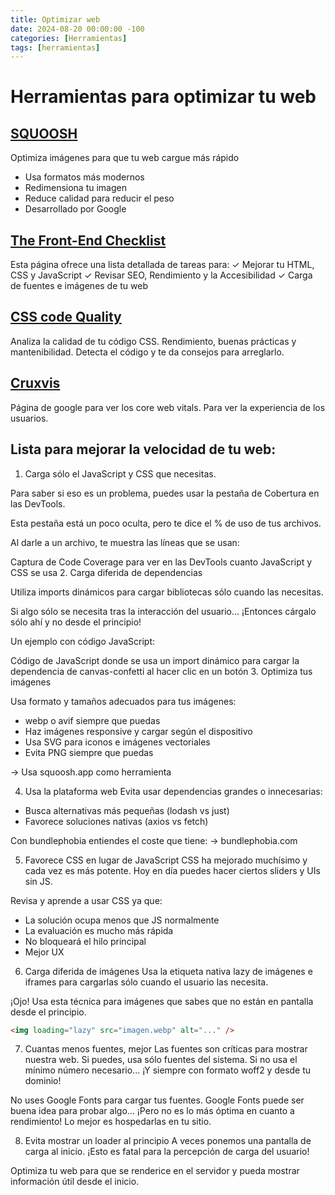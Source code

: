 ```yaml
---
title: Optimizar web
date: 2024-08-20 00:00:00 -100
categories: [Herramientas]
tags: [herramientas]
---
```


# Herramientas para optimizar tu web

## [SQUOOSH](https://squoosh.app/)

Optimiza imágenes para que tu web cargue más rápido

-   Usa formatos más modernos
-   Redimensiona tu imagen
-   Reduce calidad para reducir el peso
-   Desarrollado por Google

## [The Front-End Checklist](https://frontendchecklist.io/)

Esta página ofrece una lista detallada de tareas para:
✓ Mejorar tu HTML, CSS y JavaScript
✓ Revisar SEO, Rendimiento y la Accesibilidad
✓ Carga de fuentes e imágenes de tu web

## [CSS code Quality ](https://www.projectwallace.com/css-code-quality)

Analiza la calidad de tu código CSS.
Rendimiento, buenas prácticas y mantenibilidad.
Detecta el código y te da consejos para arreglarlo.

## [Cruxvis](https://cruxvis.withgoogle.com/#/)
Página de google para ver los core web vitals.
Para ver la experiencia de los usuarios.

## Lista para mejorar la velocidad de tu web:

1. Carga sólo el JavaScript y CSS que necesitas.

Para saber si eso es un problema, puedes usar la pestaña de Cobertura en las DevTools.

Esta pestaña está un poco oculta, pero te dice el % de uso de tus archivos.

Al darle a un archivo, te muestra las líneas que se usan:

Captura de Code Coverage para ver en las DevTools cuanto JavaScript y CSS se usa 2. Carga diferida de dependencias

Utiliza imports dinámicos para cargar bibliotecas sólo cuando las necesitas.

Si algo sólo se necesita tras la interacción del usuario...
¡Entonces cárgalo sólo ahí y no desde el principio!

Un ejemplo con código JavaScript:

Código de JavaScript donde se usa un import dinámico para cargar la dependencia de canvas-confetti al hacer clic en un botón 3. Optimiza tus imágenes

Usa formato y tamaños adecuados para tus imágenes:

-   webp o avif siempre que puedas
-   Haz imágenes responsive y cargar según el dispositivo
-   Usa SVG para iconos e imágenes vectoriales
-   Evita PNG siempre que puedas

→ Usa squoosh․app como herramienta

4. Usa la plataforma web
   Evita usar dependencias grandes o innecesarias:

-   Busca alternativas más pequeñas (lodash vs just)
-   Favorece soluciones nativas (axios vs fetch)

Con bundlephobia entiendes el coste que tiene:
→ bundlephobia․com

5. Favorece CSS en lugar de JavaScript
   CSS ha mejorado muchísimo y cada vez es más potente.
   Hoy en día puedes hacer ciertos sliders y UIs sin JS.

Revisa y aprende a usar CSS ya que:

-   La solución ocupa menos que JS normalmente
-   La evaluación es mucho más rápida
-   No bloqueará el hilo principal
-   Mejor UX

6. Carga diferida de imágenes
   Usa la etiqueta nativa lazy de imágenes e iframes para cargarlas sólo cuando el usuario las necesita.

¡Ojo! Usa esta técnica para imágenes que sabes que no están en pantalla desde el principio.

```html
<img loading="lazy" src="imagen.webp" alt="..." />
```

7. Cuantas menos fuentes, mejor
   Las fuentes son críticas para mostrar nuestra web.
   Si puedes, usa sólo fuentes del sistema.
   Si no usa el mínimo número necesario...
   ¡Y siempre con formato woff2 y desde tu dominio!

No uses Google Fonts para cargar tus fuentes.
Google Fonts puede ser buena idea para probar algo... ¡Pero no es lo más óptima en cuanto a rendimiento!
Lo mejor es hospedarlas en tu sitio.

8. Evita mostrar un loader al principio
   A veces ponemos una pantalla de carga al inicio.
   ¡Esto es fatal para la percepción de carga del usuario!

Optimiza tu web para que se renderice en el servidor y pueda mostrar información útil desde el inicio.
